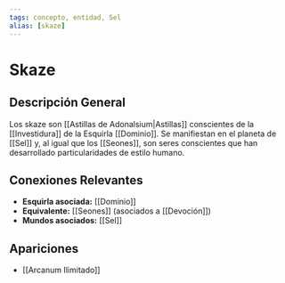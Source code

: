 ```yaml
---
tags: concepto, entidad, Sel
alias: [skaze]
---
```


# Skaze

## Descripción General
Los skaze son [[Astillas de Adonalsium|Astillas]] conscientes de la [[Investidura]] de la Esquirla [[Dominio]]. Se manifiestan en el planeta de [[Sel]] y, al igual que los [[Seones]], son seres conscientes que han desarrollado particularidades de estilo humano.

## Conexiones Relevantes
* **Esquirla asociada:** [[Dominio]]
* **Equivalente:** [[Seones]] (asociados a [[Devoción]])
* **Mundos asociados:** [[Sel]]

## Apariciones
* [[Arcanum Ilimitado]]
